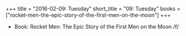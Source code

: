 +++
title = "2016-02-09: Tuesday"
short_title = "09: Tuesday"
books = ["rocket-men-the-epic-story-of-the-first-men-on-the-moon"]
+++


* Book: Rocket Men: The Epic Story of the First Men on the Moon /f/
